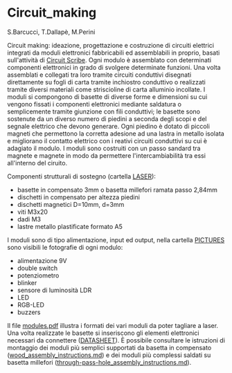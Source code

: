# Circuit_making

S.Barcucci, T.Dallapè, M.Perini

Circuit making: ideazione, progettazione e costruzione di circuiti
elettrici integrati da moduli elettronici fabbricabili ed assemblabili
in proprio, basati sull'attività di [Circuit Scribe](https://123d.circuits.io/circuitscribe).
Ogni modulo è assemblato con determinati componenti elettronici in grado
di svolgere determinate funzioni. Una volta assemblati e collegati tra
loro tramite circuiti conduttivi disegnati direttamente su fogli di
carta tramite inchiostro conduttivo o realizzati tramite diversi
materiali come striscioline di carta alluminio incollate. I moduli si
compongono di basette di diverse forme e dimensioni su cui vengono
fissati i componenti elettronici mediante saldatura o semplicemente
tramite giunzione con fili conduttivi; le basette sono sostenute da un
diverso numero di piedini a seconda degli scopi e del segnale elettrico
che devono generare. Ogni piedino è dotato di piccoli magneti che
permettono la corretta adesione ad una lastra in metallo isolata e
migliorano il contatto elettrico con i reativi circuiti conduttivi su
cui è adagiato il modulo. 
I moduli sono costruiti con un passo sandard tra magnete e magnete in
modo da permettere l'intercambiabilità tra essi all'interno del ciruito.

Componenti strutturali di sostegno (cartella [LASER](https://github.com/TizianaDallape/Circuit_making/tree/master/laser)):

- basette in compensato 3mm o basetta millefori ramata passo 2,84mm
- dischetti in compensato per altezza piedini
- dischetti magnetici D=10mm, d=3mm
- viti M3x20
- dadi M3
- lastre metallo plastificate formato A5

I moduli sono di tipo alimentazione, input ed output, nella cartella 
[PICTURES](https://github.com/TizianaDallape/Circuit_making/tree/master/pictures)
sono visibili le fotografie di ogni modulo:

* alimentazione 9V
* double switch
* potenziometro
* blinker
* sensore di luminosità LDR
* LED
* RGB-LED
* buzzers

Il file [modules.pdf](https://github.com/TizianaDallape/Circuit_making/blob/master/laser/laser_modules.pdf)
illustra i formati dei vari moduli da poter
tagliare a laser. Una volta realizzate le basette si inseriscono gli
elementi elettronici necessari da connettere
([DATASHEET](https://github.com/TizianaDallape/Circuit_making/tree/master/datasheet)).
È possibile consultare le istruzioni di montaggio dei moduli più
semplici supportati da basetta in compensato
([wood_assembly_instructions.md](https://github.com/TizianaDallape/Circuit_making/blob/master/wood_assembly_instructions.md))
e dei moduli più complessi saldati su basetta millefori
([through-pass-hole_assembly_instructions.md](https://github.com/TizianaDallape/Circuit_making/blob/master/through-pass-hole_assembly_instructions.md)).
